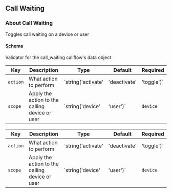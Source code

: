 ## Call Waiting

### About Call Waiting

Toggles call waiting on a device or user

#### Schema

Validator for the call_waiting callflow's data object



Key | Description | Type | Default | Required
--- | ----------- | ---- | ------- | --------
`action` | What action to perform | `string('activate' | 'deactivate' | 'toggle')` | `toggle` | `false`
`scope` | Apply the action to the calling device or user | `string('device' | 'user')` | `device` | `false`



Key | Description | Type | Default | Required
--- | ----------- | ---- | ------- | --------
`action` | What action to perform | `string('activate' | 'deactivate' | 'toggle')` | `toggle` | `false`
`scope` | Apply the action to the calling device or user | `string('device' | 'user')` | `device` | `false`
